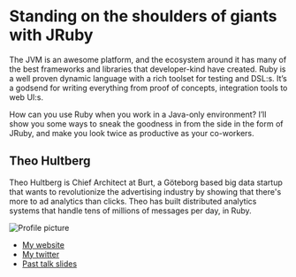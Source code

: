 # Standing on the shoulders of giants with JRuby

The JVM is an awesome platform, and the ecosystem around it has many of the best frameworks and libraries that developer-kind have created. Ruby is a well proven dynamic language with a rich toolset for testing and DSL:s. It’s a godsend for writing everything from proof of concepts, integration tools to web UI:s.

How can you use Ruby when you work in a Java-only environment? I’ll show you some ways to sneak the goodness in from the side in the form of JRuby, and make you look twice as productive as your co-workers.


## Theo Hultberg

Theo Hultberg is Chief Architect at Burt, a Göteborg based big data startup that wants to revolutionize the advertising industry by showing that there's more to ad analytics than clicks. Theo has built distributed analytics systems that handle tens of millions of messages per day, in Ruby.

![Profile picture](https://github.com/iconara/call-for-proposals/raw/theo_hultberg-standing_on_the_shoulders_of_giants/theo_hultberg-standing_on_the_shoulders_of_giants/profile_picture.png)

- [My website](http://architecturalatrocities.com)
- [My twitter](https://twitter.com/#!/iconara)
- [Past talk slides](http://scribd.com/iconara)


